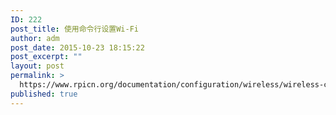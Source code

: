 ```yaml
---
ID: 222
post_title: 使用命令行设置Wi-Fi
author: adm
post_date: 2015-10-23 18:15:22
post_excerpt: ""
layout: post
permalink: >
  https://www.rpicn.org/documentation/configuration/wireless/wireless-cli-md/
published: true
---
```

